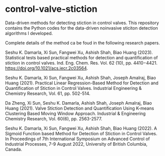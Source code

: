 # control-valve-stiction
Data-driven methods for detecting stiction in control valves.
This repository contains the Python codes for the data-driven noinvasive sticiton detection algorithms I developed.

Complete details of the method ca be foud in the following research papers.

Seshu K. Damarla, Xi Sun, Fangwei Xu, Ashish Shah, Biao Huang (2023). Statistical tests based practical methods for detection and quantification of stiction in control valves. Ind. Eng. Chem. Res. Vol. 62 (10), pp. 4410−4421. https://doi.org/10.1021/acs.iecr.2c03564.

Seshu K. Damarla, Xi Sun, Fangwei Xu, Ashish Shah, Joseph Amalraj, Biao Huang (2021). Practical Linear Regression-Based Method for Detection and Quantification of Stiction in Control Valves. Industrial Engineering & Chemistry Research, Vol. 61, pp. 502-514.

Da Zheng, Xi Sun, Seshu K. Damarla, Ashish Shah, Joseph Amalraj, Biao Huang (2021). Valve Stiction Detection and Quantification Using K-means Clustering Based Moving Window Approach. Industrial & Engineering Chemistry Research, Vol. 60(6), pp. 2563-2577. 

Seshu K. Damarla, Xi Sun, Fangwei Xu, Ashish Shah, Biao Huang (2022). A Sigmoid Function based Method for Detection of Stiction in Control Valves. In Proceedings of 7th International Symposium on Advanced Control of Industrial Processes, 7-9 August 2022, University of British Columbia, Canada. 
